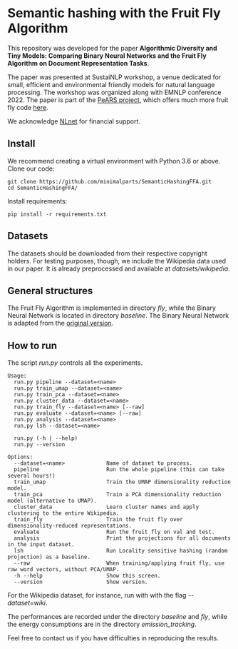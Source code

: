 # Semantic hashing with the Fruit Fly Algorithm

This repository was developed for the paper **Algorithmic Diversity and Tiny Models:
Comparing Binary Neural Networks and the Fruit Fly Algorithm on Document Representation Tasks**.

The paper was presented at SustaiNLP workshop, a venue dedicated for small, efficient 
and environmental friendly models for natural language processing. The workshop was
organized along with EMNLP conference 2022. The paper is part of the [PeARS project](https://pearsproject.org/),
which offers much more fruit fly code [here](https://github.com/PeARSearch).

We acknowledge [NLnet](https://nlnet.nl/) for financial support. 

## Install

We recommend creating a virtual environment with Python 3.6 or above. Clone our code:

    git clone https://github.com/minimalparts/SemanticHashingFFA.git
    cd SemanticHashingFFA/

Install requirements:

    pip install -r requirements.txt

## Datasets

The datasets should be downloaded from their respective copyright holders. For testing purposes, though, we include the Wikipedia data used in our paper. It is already preprocessed and available at *datasets/wikipedia*.


## General structures

The Fruit Fly Algorithm is implemented in directory *fly*, while the Binary Neural Network
is located in directory *baseline*. The Binary Neural Network is adapted from
the [original version](https://github.com/itayhubara/BinaryNet.pytorch).

## How to run
The script *run.py* controls all the experiments.

    Usage:
      run.py pipeline --dataset=<name>
      run.py train_umap --dataset=<name>
      run.py train_pca --dataset=<name>
      run.py cluster_data --dataset=<name>
      run.py train_fly --dataset=<name> [--raw]
      run.py evaluate --dataset=<name> [--raw]
      run.py analysis --dataset=<name>
      run.py lsh --dataset=<name>
    
      run.py (-h | --help)
      run.py --version
    
    Options:
      --dataset=<name>             Name of dataset to process.
      pipeline                     Run the whole pipeline (this can take several hours!)
      train_umap                   Train the UMAP dimensionality reduction model.
      train_pca                    Train a PCA dimensionality reduction model (alternative to UMAP).
      cluster_data                 Learn cluster names and apply clustering to the entire Wikipedia.
      train_fly                    Train the fruit fly over dimensionality-reduced representations.
      evaluate                     Run the fruit fly on val and test.
      analysis                     Print the projections for all documents in the input dataset.
      lsh                          Run Locality sensitive hashing (random projection) as a baseline.
      --raw                        When training/applying fruit fly, use raw word vectors, without PCA/UMAP.
      -h --help                    Show this screen.
      --version                    Show version.

For the Wikipedia dataset, for instance, run with with the flag *--dataset=wiki*.

The performances are recorded under the directory *baseline* and *fly*, while the
energy consumptions are in the directory *emission_tracking*.

Feel free to contact us if you have difficulties in reproducing the results.
